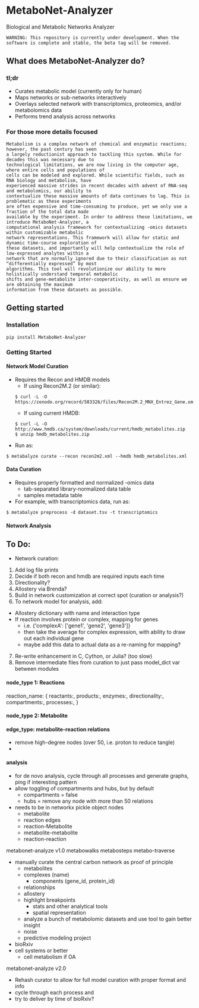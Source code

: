 # MetaboNet-Analyzer
Biological and Metabolic Networks Analyzer

`WARNING: This repository is currently under development. When the software is complete and stable, the beta tag will be removed.`

## What does MetaboNet-Analyzer do?
### tl;dr
- Curates metabolic model (currently only for human)
- Maps networks or sub-networks interactively
- Overlays selected network with transcriptomics, proteomics, and/or metabolomics data
- Performs trend analysis across networks

### For those more details focused
```
Metabolism is a complex network of chemical and enzymatic reactions; however, the past century has seen
a largely reductionist approach to tackling this system. While for decades this was necessary due to
technological limitations, we are now living in the computer age, where entire cells and populations of
cells can be modeled and explored. While scientific fields, such as RNA biology and metabolism, have
experienced massive strides in recent decades with advent of RNA-seq and metabolomics, our ability to
contextualize these massive amounts of data continues to lag. This is problematic as these experiments
are often expensive and time-consuming to produce, yet we only use a fraction of the total data made
available by the experiment. In order to address these limitations, we introduce MetaboNet-Analyzer, a
computational analysis framework for contextualizing -omics datasets within customizable metabolic
network representations. This framework will allow for static and dynamic time-course exploration of
these datasets, and importantly will help contextualize the role of low-expressed analytes within a
network that are normally ignored due to their classification as not “differentially expressed” by most
algorithms. This tool will revolutionize our ability to more holistically understand temporal metabolic
shifts and gene-metabolite inter-cooperativity, as well as ensure we are obtaining the maximum
information from these datasets as possible.
```

## Getting started

### Installation
```
pip install MetaboNet-Analyzer
```

### Getting Started

#### Network Model Curation
- Requires the Recon and HMDB models
  - If using Recon2M.2 (or similar):
  ```
  $ curl -L -O https://zenodo.org/record/583326/files/Recon2M.2_MNX_Entrez_Gene.xml
  ```
  - If using current HMDB:
  ```
  $ curl -L -O http://www.hmdb.ca/system/downloads/current/hmdb_metabolites.zip
  $ unzip hmdb_metabolites.zip
  ```
- Run as:
```
$ metabalyze curate --recon recon2m2.xml --hmdb hmdb_metabolites.xml
```

#### Data Curation
- Requires properly formatted and normalized -omics data
  - tab-separated library-normalized data table
  - samples metadata table
- For example, with transcriptomics data, run as:
```
$ metabalyze preprocess -d dataset.tsv -t transcriptomics
```

#### Network Analysis


## To Do:
- Network curation:
1. Add log file prints
2. Decide if both recon and hmdb are required inputs each time
3. Directionality?
4. Allostery via Brenda?
5. Build in network customization at correct spot (curation or analysis?)
6. To network model for analysis, add:
  - Allostery dictionary with name and interaction type
  - If reaction involves protein or complex, mapping for genes
    - i.e. {'complexA': ['gene1', 'gene2', 'gene3']}
    - then take the average for complex expression, with ability to draw out each individual gene
    - maybe add this data to actual data as a re-naming for mapping?
7. Re-write enhancement in C, Cython, or Julia? (too slow)
8. Remove intermediate files from curation to just pass model_dict var between modules






#### node_type 1: Reactions
reaction_name: {
  reactants:,
  products:,
  enzymes:,
  directionality:,
  compartments:,
  processes:,
}


#### node_type 2: Metabolite



#### edge_type: metabolite-reaction relations
- remove high-degree nodes (over 50, i.e. proton to reduce tangle)
-


#### analysis
- for de novo analysis, cycle through all processes and generate graphs, ping if interesting pattern
- allow toggling of compartments and hubs, but by default
  - compartments = false
  - hubs = remove any node with more than 50 relations
- needs to be in networkx pickle object
nodes
  - metabolite
  - reaction
edges
  - reaction-Metabolite
  - metabolite-metabolite
  - reaction-reaction




metabonet-analyze v1.0
metabowalks
metabosteps
metabo-traverse

- manually curate the central carbon network as proof of principle
  - metabolites
  - complexes (name)
    - components (gene_id, protein_id)
  - relationships
  - allostery
  - highlight breakpoints
    - stats and other analytical tools
    - spatial representation
  - analyze a bunch of metabolomic datasets and use tool to gain better insight
  - noise
  - predictive modeling project
- bioRxiv
- cell systems or better
  - cell metabolism if OA

metabonet-analyze v2.0
- Rehash curator to allow for full model curation with proper format and info 
- cycle through each process and
- try to deliver by time of bioRxiv?

